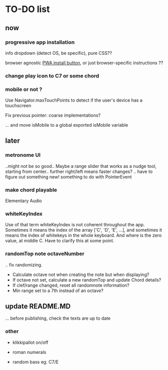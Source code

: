 # TO-DO list

## now

### progressive app installation

info dropdown (detect OS, be specific), pure CSS??

browser agnostic [PWA install button](https://plainenglish.io/blog/create-a-browser-agnostic-pwa-install-button), or just browser-specific instructions ??

### change play icon to C7 or some chord

### mobile or not ?

Use Navigator.maxTouchPoints to detect if the user's device has a touchscreen

Fix previous pointer: coarse implementations?

... and move isMobile to a global exported isMobile variable

## later

### metronome UI

..might not be so good.. Maybe a range slider that works as a nudge tool, starting from center.. further right/left means faster changes? .. have to figure out something new! something to do with PointerEvent

### make chord playable

Elementary Audio

### whiteKeyIndex

Use of that term whiteKeyIndex is not coherent throughout the app. Sometimes it means the index of the array ['C', 'D', 'E', ...], and sometimes it means the index of whitekeys in the whole keyboard. And where is the zero value, at middle C. Have to clarify this at some point.

### randomTop note octaveNumber

.. fix randomizing.

- Calculate octave not when creating the note but when displaying?
- If octave not set, calculate a new randomTop and update Chord details?
- If clef/range changed, reset all randomnote information?
- Min range set to a 7th instead of an octave?

## update README.MD

... before publishing, check the texts are up to date

### other

- klikkipallot on/off

- roman numerals

- random bass eg. C7/E
